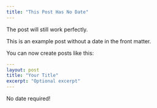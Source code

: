 ```yaml
---
title: "This Post Has No Date"
---
```


The post will still work perfectly.

This is an example post without a date in the front matter.

You can now create posts like this:

```yaml
---
layout: post
title: "Your Title"
excerpt: "Optional excerpt"
---
```

No date required!
